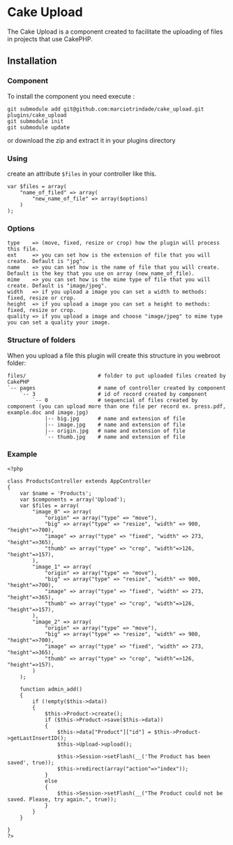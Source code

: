 # Cake Upload

The Cake Upload is a component created to facilitate the uploading of files in projects that use CakePHP.

## Installation

### Component

To install the component you need execute :

	git submodule add git@github.com:marciotrindade/cake_upload.git plugins/cake_upload
	git submodule init
	git submodule update
	
or download the zip and extract it in your plugins directory
	
### Using

create an attribute `$files` in your controller like this.

	var $files = array(
		"name_of_filed" => array(
			"new_name_of_file" => array($options)
		)
	);

### Options

	type    => (move, fixed, resize or crop) how the plugin will process this file.
	ext     => you can set how is the extension of file that you will create. Default is "jpg".
	name    => you can set how is the name of file that you will create. Default is the key that you use on array (new_name_of_file).
	mime    => you can set how is the mime type of file that you will create. Default is "image/jpeg".
	width   => if you upload a image you can set a width to methods: fixed, resize or crop.
	height  => if you upload a image you can set a height to methods: fixed, resize or crop.
	quality => if you upload a image and choose "image/jpeg" to mime type you can set a quality your image.

### Structure of folders

When you upload a file this plugin will create this structure in you webroot folder:

	files/                       # folder to put uploaded files created by CakePHP
	`-- pages                    # name of controller created by component
	    `-- 3                    # id of record created by component
	        `-- 0                # sequencial of files created by component (you can upload more than one file per record ex. press.pdf, example.doc and image.jpg)
	            |-- big.jpg      # name and extension of file
	            |-- image.jpg    # name and extension of file
	            |-- origin.jpg   # name and extension of file
	            `-- thumb.jpg    # name and extension of file

### Example

	<?php

	class ProductsController extends AppController
	{
		var $name = 'Products';
		var $components = array('Upload');
		var $files = array(
			"image_0" => array(
				"origin" => array("type" => "move"),
				"big" => array("type" => "resize", "width" => 900, "height"=>700),
				"image" => array("type" => "fixed", "width" => 273, "height"=>365),
				"thumb" => array("type" => "crop", "width"=>126, "height"=>157),
			),
			"image_1" => array(
				"origin" => array("type" => "move"),
				"big" => array("type" => "resize", "width" => 900, "height"=>700),
				"image" => array("type" => "fixed", "width" => 273, "height"=>365),
				"thumb" => array("type" => "crop", "width"=>126, "height"=>157),
			),
			"image_2" => array(
				"origin" => array("type" => "move"),
				"big" => array("type" => "resize", "width" => 900, "height"=>700),
				"image" => array("type" => "fixed", "width" => 273, "height"=>365),
				"thumb" => array("type" => "crop", "width"=>126, "height"=>157),
			)
		);

		function admin_add()
		{
			if (!empty($this->data))
			{
				$this->Product->create();
				if ($this->Product->save($this->data))
				{
					$this->data["Product"]["id"] = $this->Product->getLastInsertID();
					$this->Upload->upload();

					$this->Session->setFlash(__('The Product has been saved', true));
					$this->redirect(array("action"=>"index"));
				}
				else
				{
					$this->Session->setFlash(__("The Product could not be saved. Please, try again.", true));
				}
			}
		}

	}
	?>